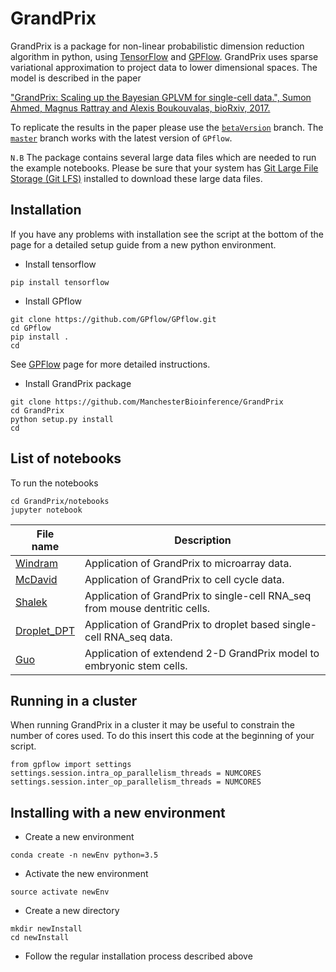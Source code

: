 # GrandPrix

GrandPrix is a package for non-linear probabilistic dimension reduction algorithm in python, using [TensorFlow](github.com/tensorflow) and [GPFlow](https://github.com/GPflow/GPflow). GrandPrix uses sparse variational approximation to project data to lower dimensional spaces. The model is described in the paper

["GrandPrix: Scaling up the Bayesian GPLVM for single-cell data.", 
Sumon Ahmed, Magnus Rattray and Alexis Boukouvalas, bioRxiv, 2017.](https://www.biorxiv.org/content/early/2018/05/01/227843)

To replicate the results in the paper please use the [`betaVersion`](https://github.com/ManchesterBioinference/GrandPrix/tree/betaVersion) branch. The [`master`](https://github.com/ManchesterBioinference/GrandPrix/tree/master) branch works with the latest version of `GPflow`.

`N.B` The package contains several large data files which are needed to run the example notebooks. Please be sure that your system has [Git Large File Storage (Git LFS)](https://help.github.com/articles/installing-git-large-file-storage/#platform-mac) installed to download these large data files.  

## Installation
If you have any problems with installation see the script at the bottom of the page for a detailed setup guide from a new python environment. 

   - Install tensorflow
```
pip install tensorflow
```
   - Install GPflow
```
git clone https://github.com/GPflow/GPflow.git
cd GPflow    
pip install .
cd
```
    
See [GPFlow](https://github.com/GPflow/GPflow) page for more detailed instructions.

   - Install GrandPrix package
```
git clone https://github.com/ManchesterBioinference/GrandPrix
cd GrandPrix
python setup.py install
cd
```
<!--
## Documentation
The online documentation for GrandPrix is available here:
-  [Online documentation](./docs/_build/html/index.html)
-->
## List of notebooks
To run the notebooks
```
cd GrandPrix/notebooks
jupyter notebook
```

| File <br> name | Description | 
| --- | --- | 
| <a href="./notebooks/Windram.ipynb" target="_blank">Windram</a>| Application of GrandPrix to microarray data. |
| [McDavid](./McDavid.ipynb)       | Application of GrandPrix to cell cycle data. |
| [Shalek](./notebooks/Shalek.ipynb)| Application of GrandPrix to single-cell RNA_seq from mouse dentritic cells. |
| [Droplet_DPT](./notebooks/Droplet_DPT.ipynb)| Application of GrandPrix to droplet based single-cell RNA_seq data. |
| [Guo](./notebooks/Guo.ipynb)| Application of extendend 2-D GrandPrix model to embryonic stem cells.|
<!--
| Zheng| Sampling from the BGP model. |
-->
## Running in a cluster
When running GrandPrix in a cluster it may be useful to constrain the number of cores used. To do this insert this code at the beginning of your script.
```
from gpflow import settings
settings.session.intra_op_parallelism_threads = NUMCORES
settings.session.inter_op_parallelism_threads = NUMCORES
```
## Installing with a new environment

-  Create a new environment
```
conda create -n newEnv python=3.5
```
-  Activate the new environment
```
source activate newEnv
```
-  Create a new directory
```
mkdir newInstall
cd newInstall
```
-  Follow the regular installation process described above
